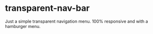 # transparent-nav-bar
Just a simple transparent navigation menu. 100% responsive and with a hamburger menu.
